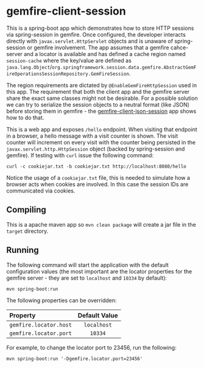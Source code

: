 # gemfire-client-session

This is a spring-boot app which demonstrates how to store HTTP sessions via spring-session in gemfire. Once configured, the developer interacts directly with `javax.servlet.HttpServlet` objects and is unaware of spring-session or gemfire involvement. The app assumes that a gemfire cahce-server and a locator is available and has defined a cache region named `session-cache` where the key/value are defined as `java.lang.Object`/`org.springframework.session.data.gemfire.AbstractGemFireOperationsSessionRepository.GemFireSession`. 

The region requirements are dictated by `@EnableGemFireHttpSession` used in this app. The requirement that both the client app and the gemfire server share the exact same classes might not be desirable. For a possible solution we can try to serialize the session objects to a neutral format (like JSON) before storing them in gemfire - the  [gemfire-client-json-session](../gemfire-client-json-session/) app shows how to do that.

This is a web app and exposes `/hello` endpoint. When visiting that endpoint in a browser, a hello message with a visit counter is shown. The visit counter will increment on every visit with the counter being persisted in the `javax.servlet.http.HttpSession` object (backed by spring-session and gemfire). If testing with `curl` issue the following command:

```
curl -c cookiejar.txt -b cookiejar.txt http://localhost:8080/hello
```

Notice the usage of a `cookiejar.txt` file, this is needed to simulate how a browser acts when cookies are involved. In this case the session IDs are communicated via cookies.

## Compiling

This is a apache maven app so `mvn clean package` will create a jar file in the `target` directory.

## Running

The following command will start the application with the default configuration values (the most important are the locator properties for the gemfire server - they are set to `localhost` and `10334` by default):

```
mvn spring-boot:run
```

The following properties can be overridden:

| Property | Default Value |
| :---- | :---: |
| `gemfire.locator.host` | `localhost` |
| `gemfire.locator.port` | `10334` |

For example, to change the locator port to 23456, run the following:

```
mvn spring-boot:run '-Dgemfire.locator.port=23456'
```
